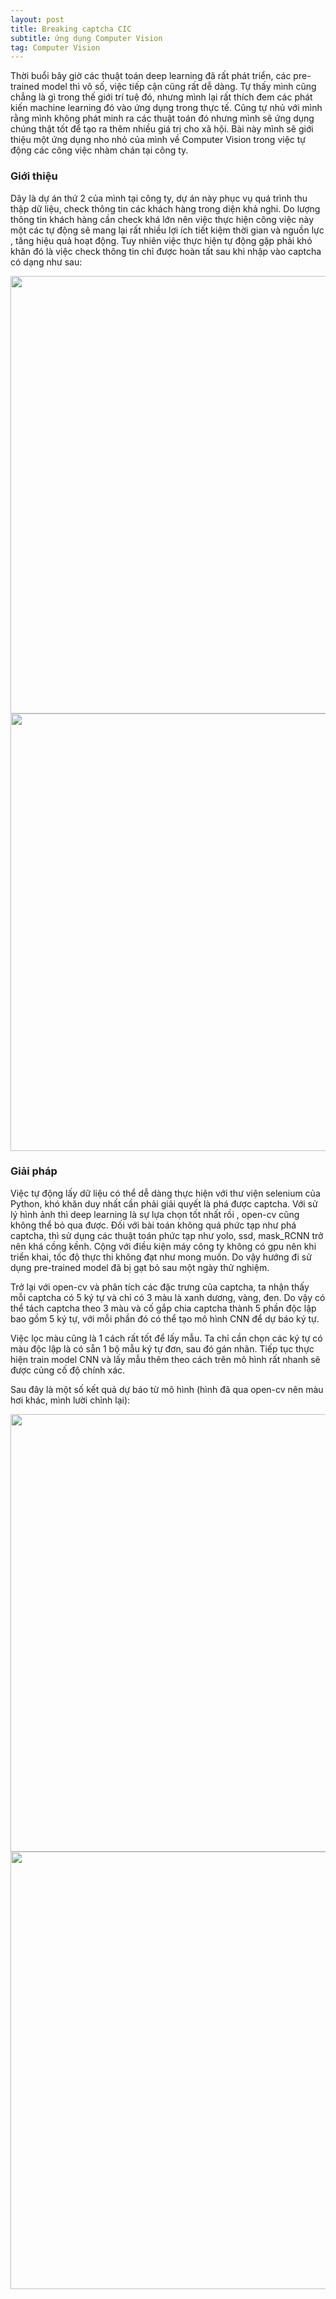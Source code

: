 ```yaml
---
layout: post
title: Breaking captcha CIC
subtitle: ứng dụng Computer Vision
tag: Computer Vision
---
```


Thời buổi bây giờ các thuật toán deep learning đã rất phát triển, các pre-trained model thì vô số, việc tiếp cận cũng rất dễ dàng. Tự thấy mình cũng chẳng là gì trong thế giới trí tuệ đó, nhưng mình lại rất thích đem các phát kiến machine learning đó vào ứng dụng trong thực tế. Cũng tự nhủ với mình rằng mình không phát minh ra các thuật toán đó nhưng mình sẽ ứng dụng chúng thật tốt để tạo ra thêm nhiều giá trị cho xã hội. Bài này mình sẽ giới thiệu một ứng dụng nho nhỏ của mình về Computer Vision trong việc tự động các công việc nhàm chán tại công ty.

### Giới thiệu
Dây là dự án thứ 2 của mình tại công ty, dự án này phục vụ quá trình thu thập dữ liệu, check thông tin các khách hàng trong diện khả nghi.  Do lượng thông tin khách hàng cần check khá lớn nên việc thực hiện công việc này một các tự động sẽ mang lại rất nhiều lợi ích tiết kiệm thời gian và nguồn lực , tăng hiệu quả hoạt động.
Tuy nhiên việc thực hiện tự động gặp phải khó khăn đó là việc check thông tin chỉ được hoàn tất sau khi nhập vào captcha có dạng như sau: 

<img src="https://raw.githubusercontent.com/minmax49/minmax49.github.io/master/img/captcha0.png" width="700" />

<img src="https://raw.githubusercontent.com/minmax49/minmax49.github.io/master/img/captcha1.png" width="700" />


### Giải pháp

Việc tự động lấy dữ liệu có thể dễ dàng thực hiện với thư viện selenium của Python, khó khăn duy nhất cần phải giải quyết là phá được captcha.
Với sử lý hình ảnh thì deep learning là sự lựa chọn tốt nhất rồi , open-cv cũng không thể bỏ qua được. Đối với bài toán không quá phức tạp như phá captcha, thì sử dụng các thuật toán phức tạp như yolo, ssd, mask_RCNN trở nên khá cồng kềnh.  Cộng với điều kiện máy công ty không có gpu nên khi triển khai, tốc độ thực thi không đạt như mong muốn. Do vậy hướng đi sử dụng pre-trained model đã bị gạt bỏ sau một ngày thử nghiệm. 

Trở lại với open-cv và phân tích các đặc trưng của captcha, ta nhận thấy mỗi captcha có 5 ký tự và chỉ có 3 màu là xanh dương, vàng, đen. Do vậy có thể tách captcha theo 3 màu và cố gắp chia captcha thành 5 phần độc lập bao gồm 5 ký tự, với mỗi phần đó có thể tạo mô hình CNN để dự báo ký tự. 

Việc lọc màu cũng là 1 cách rất tốt để lấy mẫu. Ta chỉ cần chọn các ký tự có màu độc lập là có sẵn 1 bộ mẫu ký tự đơn, sau đó gán nhãn. Tiếp tục thực hiện train model CNN và lấy mẫu thêm theo cách trên mô hình rất nhanh sẽ được củng cố độ chính xác. 

Sau đây là một số kết quả dự báo từ mô hình (hình đã qua open-cv nên màu hơi khác, mình lười chỉnh lại): 

<img src="https://raw.githubusercontent.com/minmax49/minmax49.github.io/master/img/captcha2.png" width="700" />

<img src="https://raw.githubusercontent.com/minmax49/minmax49.github.io/master/img/captcha3.png" width="700" />

